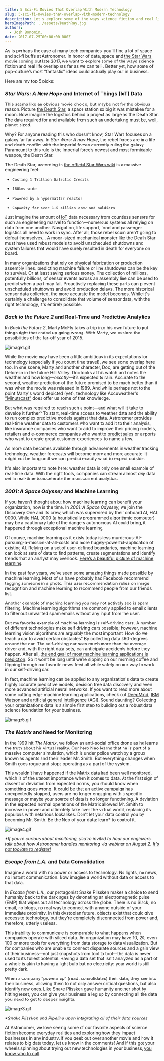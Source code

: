 ```yaml
---
title: 5 Sci-Fi Movies That Overlap With Modern Technology
slug: 5-sci-fi-movies-that-overlap-with-modern-technology
description: Let's explore some of the ways science fiction and real life overlap (as far as we can tell). And how these “fantastic” ideas can play out in business.
heroImagePath: ../assets/DeathRay.jpg
authors:
  - Josh Bonomini
date: 2017-07-25T00:00:00.000Z
---
```


As is perhaps the case at many tech companies, you’ll find a lot of space and sci-fi buffs at Astronomer. In honor of data, space and [the Star Wars movie coming out late 2017](https://www.youtube.com/watch?v=VZSKN312BXw), we want to explore some of the ways science fiction and real life overlap (as far as we can tell). Better yet, how some of pop-culture’s most “fantastic” ideas could actually play out in business.

Here are my top 5 picks:

### _Star Wars: A New Hope_ and Internet of Things (IoT) Data

This seems like an obvious movie choice, but maybe not for the obvious reason. Picture [the Death Star](https://en.wikipedia.org/wiki/Death_Star), a space station so big it was mistaken for a moon. Now imagine the logistics behind a project as large as the Death Star. The data required for and available from such an undertaking must be, well, planet-sized.

Why? For anyone reading this who doesn’t know, Star Wars focuses on a galaxy far far away. In _Star Wars: A new Hope_, the rebel forces are in a life and death conflict with the Imperial forces currently ruling the galaxy. Paramount to this rule is the Imperial force’s newest and most formidable weapon, the Death Star.

The Death Star, according to [the official Star Wars wiki](https://starwars.wikia.com/wiki/Death_Star) is a massive engineering feet:

*     Costing 1 Trillion Galactic Credits
*     160kms wide
*     Powered by a hypermatter reactor
*     Capacity for over 1.5 million crew and soldiers

Just imagine the amount of [IoT](https://searchbusinessanalytics.techtarget.com/essentialguide/IoT-analytics-guide-Understanding-Internet-of-Things-data) data necessary from countless sensors for such an engineering marvel to function—numerous systems all relying on data from one another. Navigation, life support, food and passenger logistics all need to work in sync. After all, those rebel scum aren’t going to defeat themselves…&nbsp;A moon-sized mechanical monster like the Death Star must have used robust models to avoid unscheduled shutdowns and system failures that would have surely resulted in death for everyone on board.

In many organizations that rely on physical fabrication or production assembly lines, predicting machine failure or line shutdowns can be the key to survival. Or at least saving serious money. The collection of millions, potentially billions, of sensor events across an assembly line can be used to predict when a part may fail. Proactively replacing these parts can prevent unscheduled shutdowns and avoid production delays. The more historical sensor data collected, the more accurate the model becomes.&nbsp;While it's certainly a challenge to consolidate that volume of sensor data, with the right technology, it's entirely possible.&nbsp;

### _Back to the Future 2_&nbsp;and Real-Time and Predictive Analytics

In&nbsp;_Back the Future 2_, Marty McFly&nbsp;takes a trip into his own future to put things right that ended up going wrong. With Marty, we explore the possibilities of the far-off year of&nbsp;2015.

![image1.gif](../assets/image1.gif)

While the movie may have been a little ambitious in its expectations for technology (especially if you count time travel), we see some overlap here too. In one scene, Marty and another character, Doc, are getting out of the Delorean in the future Hill Valley. Doc looks at his watch and notes the weather and how long—_exactly_—it’s expected to rain. Accurate to the second, weather prediction of the future promised to be much better than it was when the movie was released in 1989. And while perhaps not to the point Marty's world depicted (yet), technology like&nbsp;[Accuweather's “Minutecast”](https://www.accuweather.com/en/us/new-york-ny/10007/minute-weather-forecast/349727) does offer us some of that knowledge.

But what was required to reach such a point—and what will it take to develop it further? To start, real-time access to weather data and the ability to run complex predictive models against that data. Astronomer provides real-time weather data to customers who want to add it to their analysis, like insurance companies who want to add to improve their pricing models, retailers and e-commerce companies who want to [predict sales](https://business.weather.com/blog/attention-all-shoppers-understanding-weathers-big-impact-on-retail-sale)&nbsp;or airports who want to create great customer experiences, to name a few.

As more data becomes available through advancements in weather tracking technology, weather forecasts will become more and more accurate. It might not be long until we can predict exactly what to expect outside.

It's also important to note here: weather data is only one small example of real-time data. With the right tools, companies can stream almost _any_ data set in real-time to accelerate the most current analytics. &nbsp;&nbsp;

### _2001: A Space Odyssey_ and Machine Learning

If you haven’t thought about how machine learning can benefit your organization, now is the time. In _2001: A Space Odyssey,_ we join the Discovery One and its crew, which was supervised by their onboard AI, HAL 9000. While HAL 9000 (a heuristically programmed algorithmic computer) may be a cautionary tale of the dangers autonomous AI could bring, it happened through exceptional machine learning.

Of course, machine learning as it exists today is less murderous-AI-pursuing-a-mission-at-all-costs and more hugely-powerful-application of existing AI. Relying on a set of user-defined boundaries, machine learning can look at sets of data to find patterns, create segmentations and identify trends that an analyst may overlook. [Here’s a beautiful picture of machine learning](https://www.r2d3.us/visual-intro-to-machine-learning-part-1/).

In the past few years, we’ve seen some amazing things made possible by machine learning. Most of us have probably had Facebook recommend tagging someone in a photo. This user recommendation relies on image recognition and machine learning to recommend people from our friends list.

Another example of machine learning you may not actively see is spam filtering. Machine learning algorithms are commonly applied to email clients to filter out unwanted spam emails without any input from the user.

But my favorite example of machine learning is self-driving cars. A number of different technologies make self driving cars possible; however, machine learning vision algorithms are arguably the most important. How do we teach a car to avoid certain obstacles? By collecting data 360-degrees around the car. The self-driving car sees much more than the average driver and, with the right data sets, can anticipate accidents before they happen. After all, [the end goal of most machine learning applications is prediction](https://www.simplilearn.com/what-is-machine-learning-and-why-it-matters-article). So it won’t be long until we’re sipping on our morning coffee and flipping through our favorite news feed all while safely on our way to work in our self-driving car.

In fact, machine learning can be applied to any organization's data to create highly accurate predictive models, decision tree data discovery and even more advanced artificial neural networks. If you want to read more about some cutting edge machine learning applications, check out [DeepMind](https://deepmind.com/), [IBM Watson](https://www.ibm.com/watson/) and [artificial general intelligence](https://en.wikipedia.org/wiki/Artificial_general_intelligence) (AGI). Sound daunting? Collecting your organization’s data [is a simple first step](https://www.astronomer.io/solutions/complexetl) to building out a robust data science foundation for your business.&nbsp;

![image5.gif](../assets/image5.gif)

### _The Matrix_ and Need for Monitoring

In the 1999 hit _The Matrix_, we follow an anti-social office drone as he learns the truth about his virtual reality. Our hero Neo learns that he is part of a massive computer simulation, which is under police watch by a group known as agents and their leader Mr. Smith. But everything changes when Smith goes rogue and stops operating as a part of the system.

This wouldn’t have happened if the Matrix data had been well monitored, which is of the utmost importance when it comes to data. At the first sign of dissent or deviation from expected norms, you should know when something goes wrong. It could be that an active campaign has unexpectedly stopped, users are no longer engaging with a specific message or maybe your source of data is no longer functioning. A deviation in the expected normal operations of the Matrix allowed Mr. Smith to increase in power and ultimately take over the virtual world, replacing its populous with nefarious lookalikes. Don’t let your data control you by becoming Mr. Smith. Be the Neo of your data: learn\* to control it.&nbsp;

![image4.gif](../assets/image4.gif)

_\*If you're curious about monitoring, you're invited to hear our engineers talk about how Astronomer handles monitoring via webinar on August 2. [It's not too late to register!](https://www.astronomer.io/fireside-chat-monitoring)_

### _Escape from L.A._ and Data Consolidation

Imagine a world with no power or access to technology. No lights, no news, no instant communication. Now imagine a world without data or access to that data.

In _Escape from L.A._, our protagonist Snake Plissken makes a choice to send humanity back to the dark ages by detonating an electromagnetic pulse (EMP) that wipes out all technology across the globe. There is no Slack, no email, no blogs, no real way to connect with anyone outside of your immediate proximity. In this dystopian future, objects exist that could give access to technology, but they’re completely disconnected from power and, therefore, utterly useless.

This inability to communicate is comparable to what happens when companies operate with siloed data. An organization may have 10, 20, even 100 or more tools for everything from data storage to data visualization. But for companies who are unable to connect disparate sources and a gain view of their business—not just snapshots from tool to tool—the data is never used to its fullest potential. Having a data set that isn’t analyzed as a part of a whole is akin to having a light bulb but no electricity: your world is still pretty dark. &nbsp; &nbsp;

When a company “powers up” (read: consolidates) their data, they see into their business, allowing them to not only answer critical questions, but also identify new ones. Like Snake Plissken gave humanity another shot by hitting reset, you can give your business a leg up by connecting all the data you need to get to deeper insights.

 ![image3.gif](../assets/image3.gif)

_\*Snake Plissken and Pipeline upon integrating all of their data sources_

At Astronomer, we love seeing some of our favorite aspects of science fiction become everyday realities and exploring how they impact businesses in any industry. If you geek out over another movie and how it relates to big data today, let us know in the comments! And if this got your wheels spinning about trying out new technologies in your business, [you know who to call](https://www.astronomer.io/contact).

